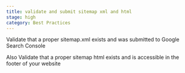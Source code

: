 ```yaml
---
title: validate and submit sitemap xml and html
stage: high
category: Best Practices
---
```


Validate that a proper sitemap.xml exists and was submitted to Google Search Console

Also Validate that a proper sitemap html exists and is accessible in the footer of your website
